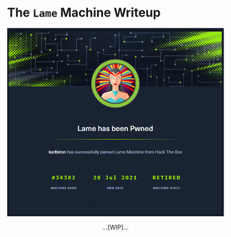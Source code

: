# The `Lame` Machine Writeup

![lame_pwned](/assets/lame_pwned.png)

<p align="center">
...[WIP]...
</p>